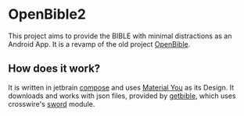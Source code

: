 # OpenBible2
This project aims to provide the BIBLE with minimal distractions as an Android App.
It is a revamp of the old project [OpenBible](https://github.com/SchweGELBin/OpenBible).

## How does it work?
It is written in jetbrain [compose](https://www.jetbrains.com/compose-multiplatform) and uses [Material You](https://m3.material.io) as its Design.
It downloads and works with json files, provided by [getbible](https://getbible.net/docs), which uses crosswire's [sword](https://www.crosswire.org/sword) module.

